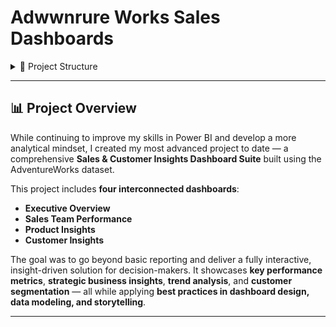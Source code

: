 # Adwwnrure Works Sales Dashboards


<details>
<summary>📂 Project Structure</summary>

- **data/**  
  Raw AdventureWorks sales tables in CSV format.  
- **AW_Dashboard.pbix**  
  The Power BI Desktop file containing all visuals, measures, and model.  
- **Images/**  
  Images used in model.  
- **AW_Dashboard.pdf**  
  A printable guide with screenshots of each report page.  

</details>

---

## 📊 Project Overview

While continuing to improve my skills in Power BI and develop a more analytical mindset, I created my most advanced project to date — a comprehensive **Sales & Customer Insights Dashboard Suite** built using the AdventureWorks dataset.

This project includes **four interconnected dashboards**:
- **Executive Overview**
- **Sales Team Performance**
- **Product Insights**
- **Customer Insights**

The goal was to go beyond basic reporting and deliver a fully interactive, insight-driven solution for decision-makers. It showcases **key performance metrics**, **strategic business insights**, **trend analysis**, and **customer segmentation** — all while applying **best practices in dashboard design, data modeling, and storytelling**.

---
